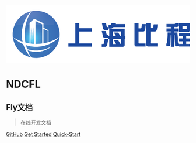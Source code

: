 ![logo](timg.png)
# NDCFL
## Fly文档
> 在线开发文档
 
[GitHub](https://github.com/ndcfl/)
[Get Started](/README)
[Quick-Start](#quick-start)